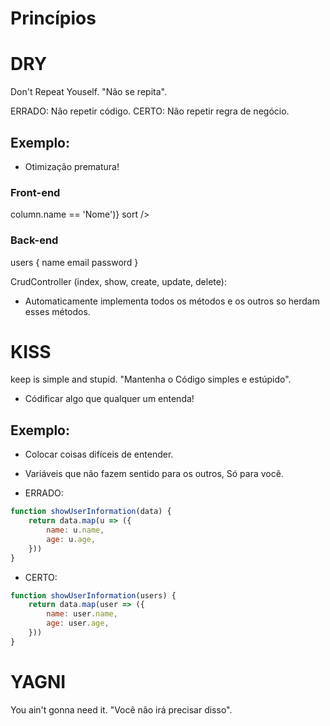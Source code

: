 # Princípios

# DRY

Don't Repeat Youself.
"Não se repita".

ERRADO: Não repetir código.
CERTO: Não repetir regra de negócio.

## Exemplo: 

- Otimização prematura!

### Front-end

<Table columns={[NOME]} data={[]} parseData={(columns => column.name == 'Nome')} sort />

### Back-end

users {
    name
    email
    password
}

CrudController (index, show, create, update, delete):

- Automaticamente implementa todos os métodos e os outros so herdam esses métodos.

# KISS

keep is simple and stupid.
"Mantenha o Código simples e estúpido".

- Códificar algo que qualquer um entenda!

## Exemplo:

- Colocar coisas difíceis de entender. 
- Variáveis que não fazem sentido para os outros, Só para você.

- ERRADO:

```js
function showUserInformation(data) {
    return data.map(u => ({
        name: u.name,
        age: u.age,
    }))
}
```
- CERTO:

```js
function showUserInformation(users) {
    return data.map(user => ({
        name: user.name,
        age: user.age,
    }))
}
```

# YAGNI

You ain't gonna need it.
"Você não irá precisar disso".